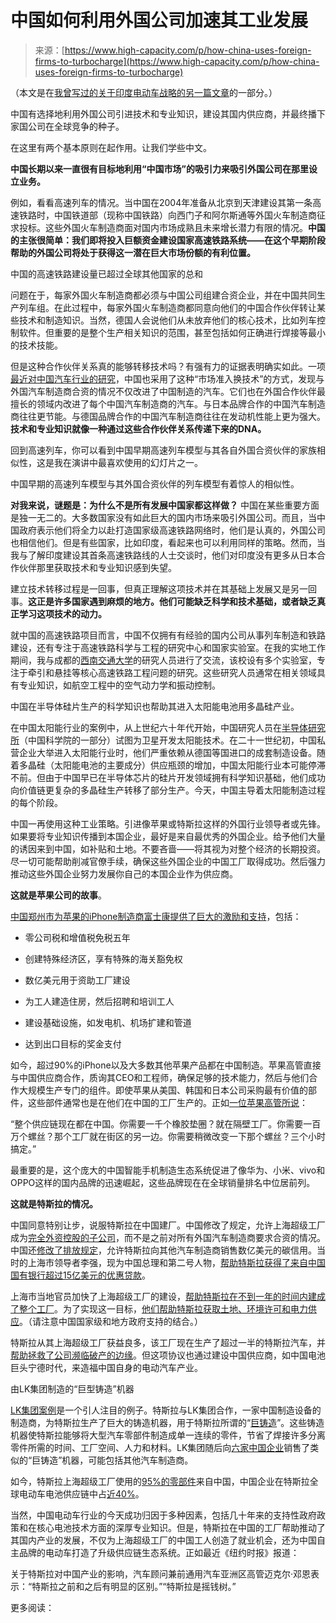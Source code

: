 <!--yml

category: 未分类

date: 2024-05-29 12:47:53

-->

# 中国如何利用外国公司加速其工业发展

> 来源：[https://www.high-capacity.com/p/how-china-uses-foreign-firms-to-turbocharge](https://www.high-capacity.com/p/how-china-uses-foreign-firms-to-turbocharge)

（本文是在[我曾写过的关于印度电动车战略的另一篇文章](https://www.high-capacity.com/p/heres-what-india-should-be-doing)的一部分。）

中国有选择地利用外国公司引进技术和专业知识，建设其国内供应商，并最终播下家国公司在全球竞争的种子。

在这里有两个基本原则在起作用。让我们学些中文。

**中国长期以来一直很有目标地利用“中国市场”的吸引力来吸引外国公司在那里设立业务。**

例如，看看高速列车的情况。当中国在2004年准备从北京到天津建设其第一条高速铁路时，中国铁道部（现称中国铁路）向西门子和阿尔斯通等外国火车制造商征求投标。这些外国火车制造商面对国内市场成熟且未来增长潜力有限的情况。**中国的主张很简单：我们即将投入巨额资金建设国家高速铁路系统——在这个早期阶段帮助的外国公司将处于获得这一潜在巨大市场份额的有利位置。**

中国的高速铁路建设量已超过全球其他国家的总和

问题在于，每家外国火车制造商都必须与中国公司组建合资企业，并在中国共同生产列车组。在此过程中，每家外国火车制造商都同意向他们的中国合作伙伴转让某些技术和制造知识。当然，德国人会说他们从未放弃他们的核心技术，比如列车控制软件。但重要的是整个生产相关知识的范围，甚至包括如何正确进行焊接等最小的技术技能。

但是这种合作伙伴关系真的能够转移技术吗？有强有力的证据表明确实如此。一项[最近对中国汽车行业的研究](https://voxdev.org/topic/firms-trade/did-joint-ventures-help-chinas-automobile-industry)，中国也采用了这种“市场准入换技术”的方式，发现与外国汽车制造商合资的情况不仅改进了中国制造的汽车。它们也在外国合作伙伴最擅长的领域内改进了每个中国汽车制造商的汽车。与日本品牌合作的中国汽车制造商往往更节能。与德国品牌合作的中国汽车制造商往往在发动机性能上更为强大。**技术和专业知识就像一种通过这些合作伙伴关系传递下来的DNA。**

回到高速列车，你可以看到中国早期高速列车模型与其各自外国合资伙伴的家族相似性，这是我在演讲中最喜欢使用的幻灯片之一。

中国早期的高速列车模型与其外国合资伙伴的列车模型有着惊人的相似性。

**对我来说，谜题是：为什么不是所有发展中国家都这样做？** 中国在某些重要方面是独一无二的。大多数国家没有如此巨大的国内市场来吸引外国公司。而且，当中国政府表示他们将全力以赴打造国家级高速铁路网络时，他们是认真的，外国公司也相信他们。但是有些国家，比如印度，看起来也可以利用同样的策略。然而，当我与了解印度建设其首条高速铁路线的人士交谈时，他们对印度没有更多从日本合作伙伴那里获取技术和专业知识感到失望。

建立技术转移过程是一回事，但真正理解这项技术并在其基础上发展又是另一回事。**这正是许多国家遇到麻烦的地方。他们可能缺乏科学和技术基础，或者缺乏真正学习这项技术的动力。**

就中国的高速铁路项目而言，中国不仅拥有有经验的国内公司从事列车制造和铁路建设，还有专注于高速铁路科学与工程的研究中心和国家实验室。在我的实地工作期间，我与成都的[西南交通大学](https://en.swjtu.edu.cn/RESEARCH/Centers_Labs_Institutes.htm)的研究人员进行了交流，该校设有多个实验室，专注于牵引和悬挂等核心高速铁路工程问题的研究。这些研究人员通常在相关领域具有专业知识，如航空工程中的空气动力学和振动控制。

中国在半导体硅片生产的科学知识也帮助其进入太阳能电池用多晶硅产业。

在中国太阳能行业的案例中，从上世纪六十年代开始，中国研究人员在[半导体研究所](http://english.semi.cas.cn/)（中国科学院的一部分）试图为卫星开发太阳能技术。在二十一世纪初，中国私营企业大举进入太阳能行业时，他们严重依赖从德国等国进口的成套制造设备。随着多晶硅（太阳能电池的主要成分）供应瓶颈的增加，中国太阳能行业本可能停滞不前。但由于中国早已在半导体芯片的硅片开发领域拥有科学知识基础，他们成功向价值链更复杂的多晶硅生产转移了部分生产。今天，中国主导着太阳能制造过程的每个阶段。

中国一再使用这种工业策略。引进像苹果或特斯拉这样的外国行业领导者或先锋。如果要将专业知识传播到本国企业，最好是来自最优秀的外国企业。给予他们大量的诱因来到中国，如补贴和土地。不要吝啬——将其视为对整个经济的长期投资。尽一切可能帮助削减官僚手续，确保这些外国企业的中国工厂取得成功。然后强力推动这些外国企业努力发展你自己的本国企业作为供应商。

**这就是苹果公司的故事**。

[中国郑州市为苹果的iPhone制造商富士康提供了巨大的激励和支持](https://www.nytimes.com/2016/12/29/technology/apple-iphone-china-foxconn.html)，包括：

+   零公司税和增值税免税五年

+   创建特殊经济区，享有特殊的海关豁免权

+   数亿美元用于资助工厂建设

+   为工人建造住房，然后招聘和培训工人

+   建设基础设施，如发电机、机场扩建和管道

+   达到出口目标的奖金支付

如今，超过90%的iPhone以及大多数其他苹果产品都在中国制造。苹果高管直接与中国供应商合作，质询其CEO和工程师，确保足够的技术能力，然后与他们合作大规模生产专门的组件。即使苹果从美国、韩国和日本公司采购最有价值的部件，这些部件通常也是在他们在中国的工厂生产的。正如[一位苹果高管所说](https://www.nytimes.com/2012/01/22/business/apple-america-and-a-squeezed-middle-class.html)：

“整个供应链现在都在中国。你需要一千个橡胶垫圈？就在隔壁工厂。你需要一百万个螺丝？那个工厂就在街区的另一边。你需要稍微改变一下那个螺丝？三个小时搞定。”

最重要的是，这个庞大的中国智能手机制造生态系统促进了像华为、小米、vivo和OPPO这样的国内品牌的迅速崛起，这些品牌现在在全球销量排名中位居前列。

**这就是特斯拉的情况。**

中国同意特别让步，说服特斯拉在中国建厂。中国修改了规定，允许上海超级工厂成为[完全外资控股的子公司](https://www.nytimes.com/2021/11/30/business/china-tesla-electric-cars.html)，而不是之前对所有外国汽车制造商要求合资的情况。中国还[修改了排放规定](https://www.nytimes.com/2024/03/27/world/asia/elon-musk-tesla-china.html)，允许特斯拉向其他汽车制造商销售数亿美元的碳信用。当时的上海市领导者李强，现为中国总理和第二号人物，[帮助特斯拉获得了来自中国国有银行超过15亿美元的优惠贷款](https://www.nytimes.com/2024/03/27/world/asia/elon-musk-tesla-china.html)。

上海市当地官员加快了上海超级工厂的建设，[帮助特斯拉在不到一年的时间内建成了整个工厂](https://www.nytimes.com/2021/11/30/business/china-tesla-electric-cars.html)。为了实现这一目标，[他们帮助特斯拉获取土地、环境许可和电力供应](https://www.scmp.com/business/china-business/article/3250008/shanghai-offers-financing-and-land-use-support-foreign-investors-city-commits-meet-5-cent-economic)。（请注意中国国家级和地方政府支持的结合。）

特斯拉从其上海超级工厂获益良多，该工厂现在生产了超过一半的特斯拉汽车，并[帮助拯救了公司濒临破产的边缘](https://www.nytimes.com/2024/03/27/world/asia/elon-musk-tesla-china.html)。但这项协议也通过建设中国供应商，如中国电池巨头宁德时代，来造福中国自身的电动汽车产业。

由LK集团制造的“巨型铸造”机器

[LK集团案例](https://www.nytimes.com/2021/11/30/business/china-tesla-electric-cars.html)是一个引人注目的例子。特斯拉与LK集团合作，一家中国制造设备的制造商，为特斯拉生产了巨大的铸造机器，用于特斯拉所谓的“[巨铸造](https://www.reuters.com/technology/gigacasting-20-tesla-reinvents-carmaking-with-quiet-breakthrough-2023-09-14/)”。这些铸造机器使特斯拉能够将大型汽车零部件制造成单一连续的零件，节省了焊接许多分离零件所需的时间、工厂空间、人力和材料。LK集团随后向[六家中国企业](https://www.nytimes.com/2021/11/30/business/china-tesla-electric-cars.html)销售了类似的“巨铸造”机器，可能包括其他汽车制造商。

如今，特斯拉上海超级工厂使用的[95%的零部件](https://www.nytimes.com/2024/03/27/world/asia/elon-musk-tesla-china.html)来自中国，中国企业在特斯拉全球电动车电池供应链中占[近40%](https://asia.nikkei.com/Business/Automobiles/Tesla-relies-on-China-for-40-of-battery-supply-chain-analysis)。

当然，中国电动车行业的今天成功归因于多种因素，包括几十年来的支持性政府政策和在核心电池技术方面的深厚专业知识。但是，特斯拉在中国的工厂帮助推动了其国内产业的发展，不仅为上海超级工厂的中国工人创造了就业机会，还为中国自主品牌的电动车打造了升级供应链生态系统。正如最近《纽约时报》报道：

关于特斯拉对中国产业的影响，汽车顾问兼前通用汽车亚洲区高管迈克尔·邓恩表示：“特斯拉之前和之后有明显的区别。”“特斯拉是摇钱树。”

更多阅读：
